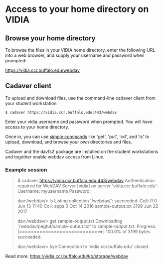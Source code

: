 # Access to your home directory on VIDIA


## Browse your home directory

To browse the files in your VIDIA home directory, enter the 
following URL into a web browser, and supply your username and 
password when prompted:

https://vidia.ccr.buffalo.edu/webdav


## Cadaver client

To upload and download files, use the command-line cadaver client from your student workstation:

`$ cadaver https://vidia.ccr.buffalo.edu:443/webdav`

Enter your vidia username and password when prompted. You will have access to your home directory.

Once in, you can use [simple commands](https://www.cs.colostate.edu/helpdocs/ftp.html) like 'get', 'put', 'cd', and 'ls'
to upload, download, and browse your own directories and files.

Cadaver and the davfs2 package are installed on the student 
workstations and together enable webdav access from Linux.

### Example session

> $ cadaver https://vidia.ccr.buffalo.edu:443/webdav
> Authentication required for WebDAV Server [vidia] on server 'vidia.ccr.buffalo.edu':
> Username: myusername
> Password: 
>
> dav:/webdav/> ls
> Listing collection '/webdav/': succeeded.
> Coll:   R                                      0  Jun 13 11:40
> Coll:   apps                                   0  Oct 14  2016
>         sample-output.txt                   3199  Jun 22  2017
> 
> dav:/webdav/> get sample-output.txt
> Downloading '/webdav/pegtut/sample-output.txt' to sample-output.txt:
> Progress: [=============================>] 100.0% of 3199 bytes succeeded.
> 
> dav:/webdav/> bye
> Connection to 'vidia.ccr.buffalo.edu' closed.


Read more: https://vidia.ccr.buffalo.edu/kb/storage/webdav

